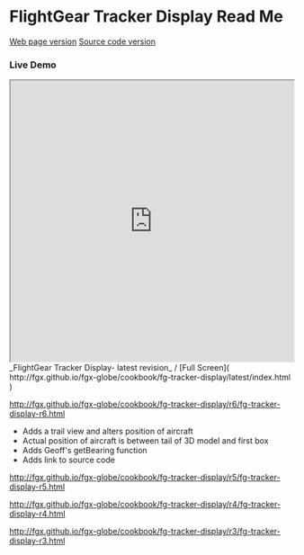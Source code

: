 FlightGear Tracker Display Read Me
===
[Web page version]( http://fgx.github.io/fgx-globe/cookbook/fg-tracker-display/ )
[Source code version]( https://github.com/fgx/fgx-globe/tree/gh-pages/cookbook/fg-tracker-display/ )


### Live Demo

<iframe src="http://fgx.github.io/fgx-globe/cookbook/fg-tracker-display/latest/index.html" width=100% height=500px class='overview' >
There is an `iframe` here. It is not visible when viewed on github.com. To view, please go to http://fgx.github.io/fgx-globe/cookbook/fg-tracker-display/
</iframe>
_FlightGear Tracker Display- latest revision_ / [Full Screen]( http://fgx.github.io/fgx-globe/cookbook/fg-tracker-display/latest/index.html )

<http://fgx.github.io/fgx-globe/cookbook/fg-tracker-display/r6/fg-tracker-display-r6.html>

* Adds a trail view and alters position of aircraft
* Actual position of aircraft is between tail of 3D model and first box
* Adds Geoff's getBearing function
* Adds link to source code

<http://fgx.github.io/fgx-globe/cookbook/fg-tracker-display/r5/fg-tracker-display-r5.html>

<http://fgx.github.io/fgx-globe/cookbook/fg-tracker-display/r4/fg-tracker-display-r4.html>

<http://fgx.github.io/fgx-globe/cookbook/fg-tracker-display/r3/fg-tracker-display-r3.html>
